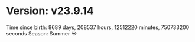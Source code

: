 # Version: v23.9.14
Time since birth: 8689 days, 208537 hours, 12512220 minutes, 750733200 seconds
Season: Summer ☀️
